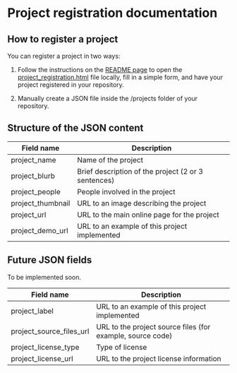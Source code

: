# Project registration documentation

## How to register a project

You can register a project in two ways:

1. Follow the instructions on the [README page](https://github.com/OpenInnovationNetwork/Projects/blob/gh-pages/README.md) to open the [project_registration.html](https://github.com/OpenInnovationNetwork/Projects/blob/gh-pages/project_registration.html) file locally, fill in a simple form, and have your project registered in your repository.

2. Manually create a JSON file inside the /projects folder of your repository.


## Structure of the JSON content

| Field name | Description |
| ---------- | ----------- |
| project_name | Name of the project |
| project_blurb | Brief description of the project (2 or 3 sentences) |
| project_people | People involved in the project |
| project_thumbnail | URL to an image describing the project |
| project_url | URL to the main online page for the project |
| project_demo_url | URL to an example of this project implemented |

## Future JSON fields

To be implemented soon.

| Field name | Description |
| ---------- | ----------- |
| project_label | URL to an example of this project implemented |
| project_source_files_url | URL to the project source files (for example, source code) |
| project_license_type | Type of license |
| project_license_url | URL to the project license information |